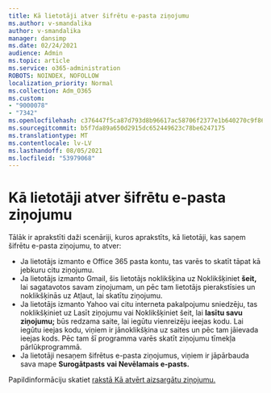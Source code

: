 ```yaml
---
title: Kā lietotāji atver šifrētu e-pasta ziņojumu
ms.author: v-smandalika
author: v-smandalika
manager: dansimp
ms.date: 02/24/2021
audience: Admin
ms.topic: article
ms.service: o365-administration
ROBOTS: NOINDEX, NOFOLLOW
localization_priority: Normal
ms.collection: Adm_O365
ms.custom:
- "9000078"
- "7342"
ms.openlocfilehash: c376447f5ca87d793d8b96617ac58706f2377e1b640270c9f861c4475b85cf72
ms.sourcegitcommit: b5f7da89a650d2915dc652449623c78be6247175
ms.translationtype: MT
ms.contentlocale: lv-LV
ms.lasthandoff: 08/05/2021
ms.locfileid: "53979068"
---
```

# <a name="how-users-open-an-encrypted-email-message"></a>Kā lietotāji atver šifrētu e-pasta ziņojumu

Tālāk ir aprakstīti daži scenāriji, kuros aprakstīts, kā lietotāji, kas saņem šifrētu e-pasta ziņojumu, to atver:

- Ja lietotājs izmanto e Office 365 pasta kontu, tas varēs to skatīt tāpat kā jebkuru citu ziņojumu.
- Ja lietotājs izmanto Gmail, šis lietotājs noklikšķina uz Noklikšķiniet **šeit,** lai sagatavotos  savam ziņojumam, un pēc tam lietotājs pierakstīsies un noklikšķinās uz Atļaut, lai skatītu ziņojumu.
- Ja lietotājs izmanto Yahoo vai citu interneta pakalpojumu  sniedzēju, tas noklikšķiniet uz Lasīt ziņojumu vai Noklikšķiniet šeit, lai **lasītu savu ziņojumu;** būs redzama saite, lai iegūtu vienreizēju ieejas kodu. Lai iegūtu ieejas kodu, viņiem ir jānoklikšķina uz saites un pēc tam jāievada ieejas kods. Pēc tam šī programma varēs skatīt ziņojumu tīmekļa pārlūkprogrammā.
- Ja lietotāji nesaņem šifrētus e-pasta ziņojumus, viņiem ir jāpārbauda sava mape **Surogātpasts** **vai Nevēlamais e-pasts.**

Papildinformāciju skatiet [rakstā Kā atvērt aizsargātu ziņojumu.](https://support.microsoft.com/topic/how-do-i-open-a-protected-message-1157a286-8ecc-4b1e-ac43-2a608fbf3098)